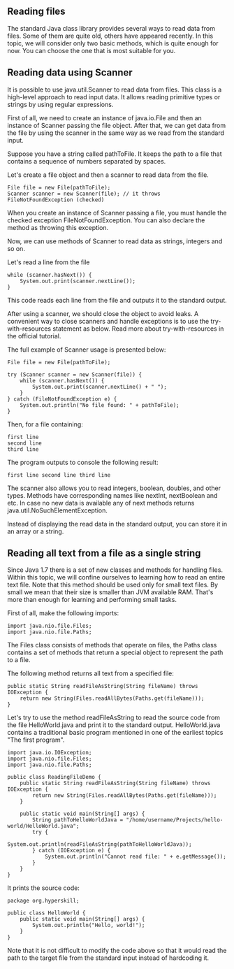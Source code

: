 ## Reading files 
The standard Java class library provides several ways to read data from files. Some of them are quite old, others have appeared recently. In this topic, we will consider only two basic methods, which is quite enough for now. You can choose the one that is most suitable for you.

## Reading data using Scanner

It is possible to use java.util.Scanner to read data from files. This class is a high-level approach to read input data. It allows reading primitive types or strings by using regular expressions.

First of all, we need to create an instance of java.io.File and then an instance of Scanner passing the file object. After that, we can get data from the file by using the scanner in the same way as we read from the standard input.

Suppose you have a string called pathToFile. It keeps the path to a file that contains a sequence of numbers separated by spaces.

Let's create a file object and then a scanner to read data from the file.
```
File file = new File(pathToFile);
Scanner scanner = new Scanner(file); // it throws FileNotFoundException (checked)
```
When you create an instance of Scanner passing a file, you must handle the checked exception FileNotFoundException. You can also declare the method as throwing this exception.

Now, we can use methods of Scanner to read data as strings, integers and so on.

Let's read a line from the file
```
while (scanner.hasNext()) {
    System.out.print(scanner.nextLine());
}
```
This code reads each line from the file and outputs it to the standard output.

After using a scanner, we should close the object to avoid leaks. A convenient way to close scanners and handle exceptions is to use the try-with-resources statement as below. Read more about try-with-resources in the official tutorial.

The full example of Scanner usage is presented below:
```
File file = new File(pathToFile);
 
try (Scanner scanner = new Scanner(file)) {
    while (scanner.hasNext()) {
        System.out.print(scanner.nextLine() + " ");
    }
} catch (FileNotFoundException e) {
    System.out.println("No file found: " + pathToFile);
}
```
Then, for a file containing:
```
first line
second line
third line
```
The program outputs to console the following result:
```
first line second line third line
```
The scanner also allows you to read integers, boolean, doubles, and other types. Methods have corresponding names like nextInt, nextBoolean and etc. In case no new data is available any of next methods returns java.util.NoSuchElementException.

Instead of displaying the read data in the standard output, you can store it in an array or a string.


## Reading all text from a file as a single string

Since Java 1.7 there is a set of new classes and methods for handling files. Within this topic, we will confine ourselves to learning how to read an entire text file. Note that this method should be used only for small text files. By small we mean that their size is smaller than JVM available RAM. That's more than enough for learning and performing small tasks.

First of all, make the following imports:
```
import java.nio.file.Files;
import java.nio.file.Paths;
```
The Files class consists of methods that operate on files, the Paths class contains a set of methods that return a special object to represent the path to a file.

The following method returns all text from a specified file:
```
public static String readFileAsString(String fileName) throws IOException {
    return new String(Files.readAllBytes(Paths.get(fileName)));
}
```
Let's try to use the method readFileAsString to read the source code from the file HelloWorld.java and print it to the standard output. HelloWorld.java contains a traditional basic program mentioned in one of the earliest topics "The first program".
```
import java.io.IOException;
import java.nio.file.Files;
import java.nio.file.Paths;

public class ReadingFileDemo {
    public static String readFileAsString(String fileName) throws IOException {
        return new String(Files.readAllBytes(Paths.get(fileName)));
    }

    public static void main(String[] args) {
        String pathToHelloWorldJava = "/home/username/Projects/hello-world/HelloWorld.java";
        try {
            System.out.println(readFileAsString(pathToHelloWorldJava));
        } catch (IOException e) {
            System.out.println("Cannot read file: " + e.getMessage());
        }
    }
}
```
It prints the source code:
```
package org.hyperskill;

public class HelloWorld {
    public static void main(String[] args) {
        System.out.println("Hello, world!");
    }
}
```
Note that it is not difficult to modify the code above so that it would read the path to the target file from the standard input instead of hardcoding it.
